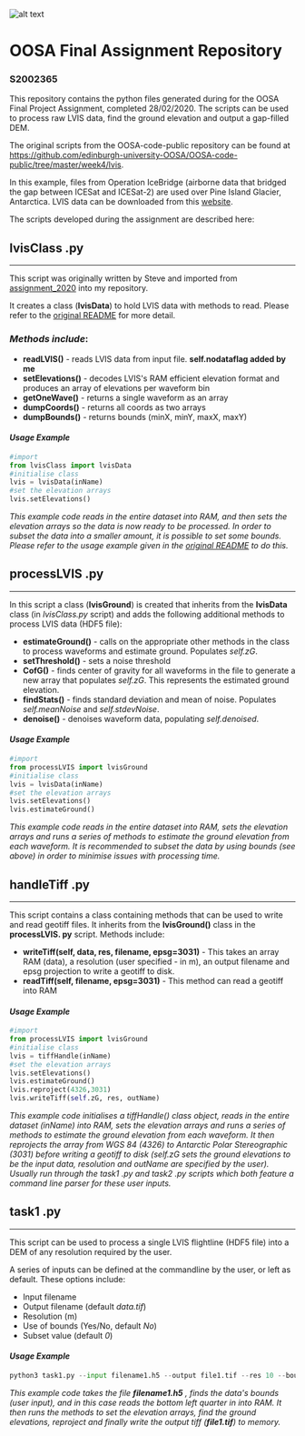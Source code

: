 ![alt text](https://coursera-university-assets.s3.amazonaws.com/a9/e4018cf6f3036dcc6762b8058a92f1/square.png "Logo Title Text 1")

# OOSA Final Assignment Repository
### S2002365

This repository contains the python files generated during for the OOSA Final Project Assignment, completed 28/02/2020. The scripts can be used to process raw LVIS data, find the ground elevation and output a gap-filled DEM. 

The original scripts from the OOSA-code-public repository can be found at https://github.com/edinburgh-university-OOSA/OOSA-code-public/tree/master/week4/lvis.  

 In this example, files from Operation IceBridge (airborne data that bridged the gap between ICESat and ICESat-2) are used over Pine Island Glacier, Antarctica. LVIS data can be downloaded from this  [website](https://lvis.gsfc.nasa.gov/Data/Data_Download.html). 
 
The scripts developed during the assignment are described here:

## lvisClass .py 
---

This script was originally written by Steve and imported from [assignment_2020](https://github.com/edinburgh-university-OOSA/assignment_2020) into my repository. 

It creates a class (**lvisData**) to hold LVIS data
with methods to read. Please refer to the [original README](https://github.com/edinburgh-university-OOSA/assignment_2020/blob/master/README.md) for more detail. 

### *Methods include*: 
 - **readLVIS()** - reads LVIS data from input file. **self.nodataflag added by me** 
 - **setElevations()** - decodes LVIS's RAM efficient elevation format and produces an array of elevations per waveform bin
 - **getOneWave()** - returns a single waveform as an array 
 - **dumpCoords()** - returns all coords as two arrays 
 - **dumpBounds()** - returns bounds (minX, minY, maxX, maxY)
 
 #### *Usage Example*

```python
#import
from lvisClass import lvisData
#initialise class
lvis = lvisData(inName)
#set the elevation arrays  
lvis.setElevations()
```
*This example code reads in the entire dataset into RAM, and then sets the elevation arrays so the data is now ready to be processed. In order to  subset the data into a smaller amount, it is possible to set some bounds. Please refer  to the usage example given in the [original README](https://github.com/edinburgh-university-OOSA/assignment_2020/blob/master/README.md) to do this.*


## processLVIS .py 
---
In this script a class (**lvisGround**) is created that inherits from the **lvisData** class (in *lvisClass.py* script) and adds the following additional methods to process LVIS data (HDF5 file): 
  - **estimateGround()** - calls on the appropriate other methods in the class to process waveforms and estimate ground. Populates *self.zG*. 
  - **setThreshold()** - sets a noise threshold 
  - **CofG()** - finds center of gravity for all waveforms in the file to generate a new array that populates *self.zG*. This represents the estimated ground elevation. 
  - **findStats()** - finds standard deviation and mean of noise. Populates *self.meanNoise* and *self.stdevNoise*. 
  - **denoise()** - denoises waveform data, populating *self.denoised*. 

#### *Usage Example*

```python
#import
from processLVIS import lvisGround
#initialise class
lvis = lvisData(inName)
#set the elevation arrays  
lvis.setElevations()
lvis.estimateGround()
```
*This example code reads in the entire dataset into RAM, sets the elevation arrays and runs a series of methods to estimate the ground elevation from each waveform. It is recommended to subset the data by using bounds (see above) in order to minimise issues with processing time.*



## handleTiff .py 
---

This script contains a class containing methods that can be used to write and read geotiff files. It inherits from the **lvisGround()** class in the **processLVIS. py** script. Methods include: 
- **writeTiff(self, data, res, filename, epsg=3031)** - This takes an array RAM (data), a resolution (user specified - in m), an output filename and epsg projection to write a geotiff to disk. 
- **readTiff(self, filename, epsg=3031)** - This method can read a geotiff into RAM  

#### *Usage Example*

```python
#import
from processLVIS import lvisGround
#initialise class
lvis = tiffHandle(inName)
#set the elevation arrays  
lvis.setElevations()
lvis.estimateGround()
lvis.reproject(4326,3031)
lvis.writeTiff(self.zG, res, outName)
```
*This example code initialises a tiffHandle() class object, reads in the entire dataset (inName) into RAM, sets the elevation arrays and runs a series of methods to estimate the ground elevation from each waveform. It then reprojects the array from WGS 84 (4326) to Antarctic Polar Stereographic (3031) before writing a geotiff to disk (self.zG sets the ground elevations to be the input data, resolution and outName are specified by the user). Usually run through the task1 .py and task2 .py scripts which both feature a command line parser for these user inputs.*

## task1 .py 
---
This script can be used to process a single LVIS flightline (HDF5 file) into a DEM of any resolution required by the user. 

A series of inputs can be defined at the commandline by the user, or left as default. These options include: 
- Input filename 
- Output filename (default *data.tif*)
- Resolution (m)
- Use of bounds (Yes/No, default *No*)
- Subset value (default *0*)

#### *Usage Example*

```python
python3 task1.py --input filename1.h5 --output file1.tif --res 10 --bounds Yes --subset 2 
```
*This example code takes the file **filename1.h5** , finds the data's bounds (user input), and in this case reads the bottom left quarter  in  into RAM. It then runs the methods to set the elevation arrays, find the ground elevations, reproject and finally write the output tiff (**file1.tif**) to memory.*
